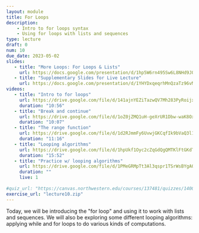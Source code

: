 ```yaml
---
layout: module
title: For Loops
description:
    - Intro to for loops syntax
    - Using for loops with lists and sequences
type: lecture
draft: 0
num: 10
due_date: 2023-05-02
slides: 
   - title: "More Loops: For Loops & Lists"
     url: https://docs.google.com/presentation/d/1hp5W6rn495Sw6L8NHd9JOubsWByIUHom/edit?usp=sharing&ouid=117551212520532352302&rtpof=true&sd=true
   - title: "Supplementary Slides for Live Lecture"
     url: https://docs.google.com/presentation/d/1YHYDxqeqrhMnQzaTz96vMKUvxM-UdjwW/edit?usp=sharing&ouid=117551212520532352302&rtpof=true&sd=true
videos:
   - title: "Intro to for loops"
     url: https://drive.google.com/file/d/141ajnYEZiTazwQV7Mh283PyRoijxhT_o/view?usp=sharing
     duration: "10:56"
   - title: "Break and continue"
     url: https://drive.google.com/file/d/1oZ0jZMQ1uH-geXrUR1Dbw-waK8Oxwgl2/view?usp=sharing
     duration: "10:07"
   - title: "The range function"
     url: https://drive.google.com/file/d/1d2RJmmFy6UvwjGKCqfIk9bVaQ3l16HqD/view?usp=sharing
     duration: "11:16"
   - title: "Looping algorithms"
     url: https://drive.google.com/file/d/1hpUkf1Oyc2cZqGdQgQMTKlFtGKdT_IlR/view?usp=sharing
     duration: "15:52"
   - title: "Practice w/ looping algorithms"
     url: https://drive.google.com/file/d/1PMeGRMpTt3Al3qspr1TSrWsBYgAOILob/view?usp=drivesdk
     duration: ""
     live: 1
     
#quiz_url: "https://canvas.northwestern.edu/courses/137481/quizzes/140098"
exercise_url: "lecture10.zip"
---
```


Today, we will be introducing the "for loop" and using it to work with lists and sequences. We will also be exploring some different looping algorithms: applying while and for loops to do various kinds of computations.
